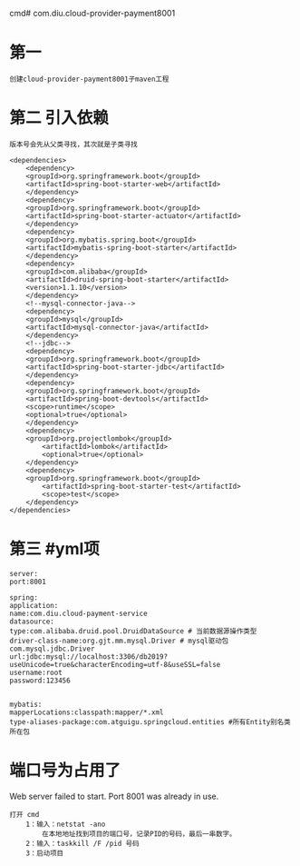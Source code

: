 cmd# com.diu.cloud-provider-payment8001

# 第一

    创建cloud-provider-payment8001子maven工程

# 第二 引入依赖

    版本号会先从父类寻找，其次就是子类寻找

    <dependencies>
        <dependency>
        <groupId>org.springframework.boot</groupId>
        <artifactId>spring-boot-starter-web</artifactId>
        </dependency>
        <dependency>
        <groupId>org.springframework.boot</groupId>
        <artifactId>spring-boot-starter-actuator</artifactId>
        </dependency>
        <dependency>
        <groupId>org.mybatis.spring.boot</groupId>
        <artifactId>mybatis-spring-boot-starter</artifactId>
        </dependency>
        <dependency>
        <groupId>com.alibaba</groupId>
        <artifactId>druid-spring-boot-starter</artifactId>
        <version>1.1.10</version>
        </dependency>
        <!--mysql-connector-java-->
        <dependency>
        <groupId>mysql</groupId>
        <artifactId>mysql-connector-java</artifactId>
        </dependency>
        <!--jdbc-->
        <dependency>
        <groupId>org.springframework.boot</groupId>
        <artifactId>spring-boot-starter-jdbc</artifactId>
        </dependency>
        <dependency>
        <groupId>org.springframework.boot</groupId>
        <artifactId>spring-boot-devtools</artifactId>
        <scope>runtime</scope>
        <optional>true</optional>
        </dependency>
        <dependency>
        <groupId>org.projectlombok</groupId>
            <artifactId>lombok</artifactId>
            <optional>true</optional>
        </dependency>
        <dependency>
        <groupId>org.springframework.boot</groupId>
            <artifactId>spring-boot-starter-test</artifactId>
            <scope>test</scope>
        </dependency>
    </dependencies>

# 第三 #yml项

    server:
    port:8001
    
    spring:
    application:
    name:com.diu.cloud-payment-service
    datasource:
    type:com.alibaba.druid.pool.DruidDataSource # 当前数据源操作类型
    driver-class-name:org.gjt.mm.mysql.Driver # mysql驱动包com.mysql.jdbc.Driver
    url:jdbc:mysql://localhost:3306/db2019?useUnicode=true&characterEncoding=utf-8&useSSL=false
    username:root
    password:123456
    
    
    mybatis:
    mapperLocations:classpath:mapper/*.xml
    type-aliases-package:com.atguigu.springcloud.entities #所有Entity别名类所在包

# 端口号为占用了

Web server failed to start. Port 8001 was already in use.

    打开 cmd 
        1：输入：netstat -ano
            在本地地址找到项目的端口号，记录PID的号码，最后一串数字。
        2：输入：taskkill /F /pid 号码
        3：启动项目